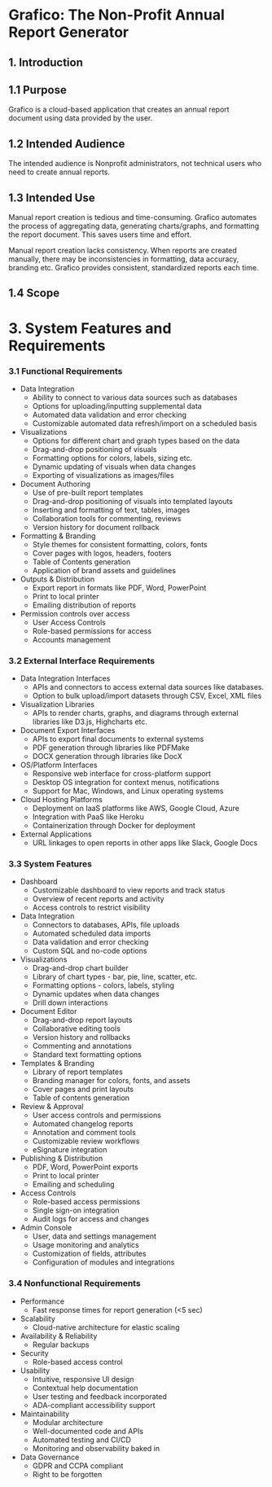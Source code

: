 # Grafico: The Non-Profit Annual Report Generator

## 1. Introduction

## 1.1 Purpose
Grafico is a cloud-based application that creates an annual report document using data provided by the user. 

## 1.2 Intended Audience
The intended audience is Nonprofit administrators, not technical users who need to create annual reports.

## 1.3 Intended Use
Manual report creation is tedious and time-consuming. Grafico automates the process of aggregating data, generating charts/graphs, and formatting the report document. This saves users time and effort.

Manual report creation lacks consistency. When reports are created manually, there may be inconsistencies in formatting, data accuracy, branding etc. Grafico provides consistent, standardized reports each time.

## 1.4 Scope

# 3. System Features and Requirements
### 3.1 Functional Requirements
- Data Integration
  - Ability to connect to various data sources such as databases
  - Options for uploading/inputting supplemental data
  - Automated data validation and error checking
  - Customizable automated data refresh/import on a scheduled basis
- Visualizations
  - Options for different chart and graph types based on the data
  - Drag-and-drop positioning of visuals
  - Formatting options for colors, labels, sizing etc.
  - Dynamic updating of visuals when data changes
  - Exporting of visualizations as images/files
- Document Authoring
  - Use of pre-built report templates
  - Drag-and-drop positioning of visuals into templated layouts
  - Inserting and formatting of text, tables, images
  - Collaboration tools for commenting, reviews
  - Version history for document rollback
- Formatting & Branding
  - Style themes for consistent formatting, colors, fonts
  - Cover pages with logos, headers, footers
  - Table of Contents generation
  - Application of brand assets and guidelines
- Outputs & Distribution
  - Export report in formats like PDF, Word, PowerPoint
  - Print to local printer
  - Emailing distribution of reports
- Permission controls over access
  - User Access Controls
  - Role-based permissions for access
  - Accounts management

### 3.2 External Interface Requirements
- Data Integration Interfaces
  - APIs and connectors to access external data sources like databases.
  - Option to bulk upload/import datasets through CSV, Excel, XML files
- Visualization Libraries
  - APIs to render charts, graphs, and diagrams through external libraries like D3.js, Highcharts etc.
- Document Export Interfaces
  - APIs to export final documents to external systems 
  - PDF generation through libraries like PDFMake
  - DOCX generation through libraries like DocX
- OS/Platform Interfaces
  - Responsive web interface for cross-platform support
  - Desktop OS integration for context menus, notifications
  - Support for Mac, Windows, and Linux operating systems
- Cloud Hosting Platforms
  - Deployment on IaaS platforms like AWS, Google Cloud, Azure
  - Integration with PaaS like Heroku
  - Containerization through Docker for deployment
- External Applications
  - URL linkages to open reports in other apps like Slack, Google Docs

### 3.3 System Features
- Dashboard
  - Customizable dashboard to view reports and track status
  - Overview of recent reports and activity
  - Access controls to restrict visibility
- Data Integration
  - Connectors to databases, APIs, file uploads
  - Automated scheduled data imports
  - Data validation and error checking
  - Custom SQL and no-code options
- Visualizations
  - Drag-and-drop chart builder
  - Library of chart types - bar, pie, line, scatter, etc.
  - Formatting options - colors, labels, styling
  - Dynamic updates when data changes
  - Drill down interactions
- Document Editor
  - Drag-and-drop report layouts
  - Collaborative editing tools
  - Version history and rollbacks
  - Commenting and annotations
  - Standard text formatting options
- Templates & Branding
  - Library of report templates
  - Branding manager for colors, fonts, and assets
  - Cover pages and print layouts
  - Table of contents generation
- Review & Approval
  - User access controls and permissions
  - Automated changelog reports
  - Annotation and comment tools
  - Customizable review workflows 
  - eSignature integration
- Publishing & Distribution
  - PDF, Word, PowerPoint exports
  - Print to local printer
  - Emailing and scheduling
- Access Controls
  - Role-based access permissions
  - Single sign-on integration  
  - Audit logs for access and changes
- Admin Console
  - User, data and settings management
  - Usage monitoring and analytics
  - Customization of fields, attributes
  - Configuration of modules and integrations

### 3.4 Nonfunctional Requirements
- Performance
  - Fast response times for report generation (<5 sec)
- Scalability
  - Cloud-native architecture for elastic scaling
- Availability & Reliability
  - Regular backups
- Security
  - Role-based access control
- Usability
  - Intuitive, responsive UI design
  - Contextual help documentation
  - User testing and feedback incorporated
  - ADA-compliant accessibility support
- Maintainability
  - Modular architecture
  - Well-documented code and APIs
  - Automated testing and CI/CD
  - Monitoring and observability baked in
- Data Governance
  - GDPR and CCPA compliant
  - Right to be forgotten